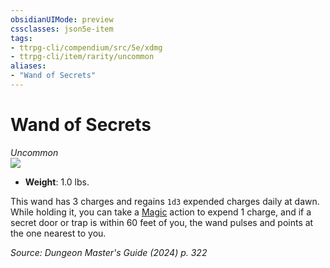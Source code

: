 ```yaml
---
obsidianUIMode: preview
cssclasses: json5e-item
tags:
- ttrpg-cli/compendium/src/5e/xdmg
- ttrpg-cli/item/rarity/uncommon
aliases: 
- "Wand of Secrets"
---
```

# Wand of Secrets
*Uncommon*  
![](2-Mechanics/CLI/items/img/wand-of-secrets.webp#right)

- **Weight**: 1.0 lbs.

This wand has 3 charges and regains `1d3` expended charges daily at dawn. While holding it, you can take a [Magic](2-Mechanics/CLI/rules/actions.md#Magic) action to expend 1 charge, and if a secret door or trap is within 60 feet of you, the wand pulses and points at the one nearest to you.

*Source: Dungeon Master's Guide (2024) p. 322*